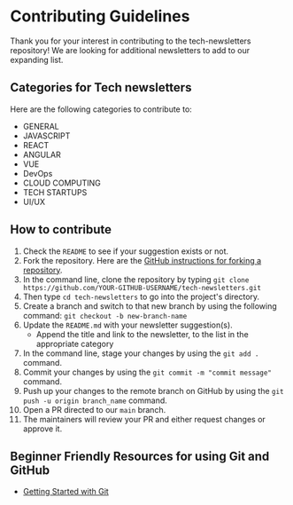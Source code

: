 # Contributing Guidelines

Thank you for your interest in contributing to the tech-newsletters repository! We are looking for additional newsletters to add to our expanding list.

## Categories for Tech newsletters

Here are the following categories to contribute to:

- GENERAL
- JAVASCRIPT
- REACT
- ANGULAR
- VUE
- DevOps
- CLOUD COMPUTING
- TECH STARTUPS
- UI/UX

## How to contribute

1. Check the `README` to see if your suggestion exists or not.
2. Fork the repository. Here are the [GitHub instructions for forking a repository](https://docs.github.com/en/get-started/quickstart/fork-a-repo).
3. In the command line, clone the repository by typing `git clone https://github.com/YOUR-GITHUB-USERNAME/tech-newsletters.git`
4. Then type `cd tech-newsletters` to go into the project's directory.
5. Create a branch and switch to that new branch by using the following command: `git checkout -b new-branch-name`
6. Update the `README.md` with your newsletter suggestion(s).
   - Append the title and link to the newsletter, to the list in the appropriate category
7. In the command line, stage your changes by using the `git add .` command.
8. Commit your changes by using the `git commit -m "commit message"` command.
9. Push up your changes to the remote branch on GitHub by using the `git push -u origin branch_name` command.
10. Open a PR directed to our `main` branch.
11. The maintainers will review your PR and either request changes or approve it.

## Beginner Friendly Resources for using Git and GitHub

- [Getting Started with Git](https://www.thisdot.co/blog/getting-started-with-git)
